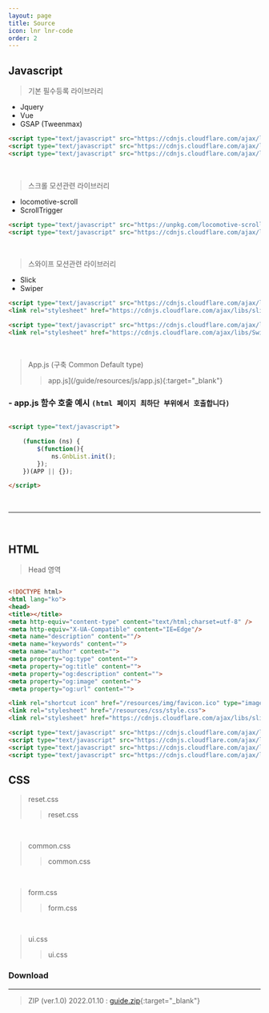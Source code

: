 ```yaml
---
layout: page
title: Source
icon: lnr lnr-code
order: 2
---
```


## Javascript
> 기본 필수등록 라이브러리  
- Jquery
- Vue
- GSAP (Tweenmax)

``` html 
<script type="text/javascript" src="https://cdnjs.cloudflare.com/ajax/libs/jquery/3.3.1/jquery.min.js"></script>
<script type="text/javascript" src="https://cdnjs.cloudflare.com/ajax/libs/vue/2.6.14/vue.min.js"></script>
<script type="text/javascript" src="https://cdnjs.cloudflare.com/ajax/libs/gsap/3.5.1/gsap.min.js"></script>
```


<br> 


> 스크롤 모션관련 라이브러리
- locomotive-scroll
- ScrollTrigger

``` html 
<script type="text/javascript" src="https://unpkg.com/locomotive-scroll@3.2.6/dist/locomotive-scroll.js"></script>
<script type="text/javascript" src="https://cdnjs.cloudflare.com/ajax/libs/gsap/3.5.1/ScrollTrigger.min.js"></script> 
```

<br>


> 스와이프 모션관련 라이브러리
- Slick
- Swiper

``` html
<script type="text/javascript" src="https://cdnjs.cloudflare.com/ajax/libs/slick-carousel/1.8.1/slick.js"></script>
<link rel="stylesheet" href="https://cdnjs.cloudflare.com/ajax/libs/slick-carousel/1.8.1/slick.css">

<script type="text/javascript" src="https://cdnjs.cloudflare.com/ajax/libs/Swiper/4.2.2/js/swiper.js"></script>
<link rel="stylesheet" href="https://cdnjs.cloudflare.com/ajax/libs/Swiper/4.2.2/css/swiper.min.css">	

```

<br>

> App.js (구축 Common Default type)
>> <i class="icon icon-link"></i> app.js](/guide/resources/js/app.js){:target="_blank"}

<script src="https://gist.github.com/nex-front/74919d94aec1486dc1b6528a0b3edd75.js"></script>

### - app.js 함수 호출 예시 `(html 페이지 최하단 부위에서 호출합니다)`

``` html

<script type="text/javascript">

    (function (ns) {
        $(function(){
            ns.GnbList.init();
        });
    })(APP || {});

</script>

```


<br>

---

<br>

## HTML

> Head 영역

``` html

<!DOCTYPE html>
<html lang="ko">
<head>
<title></title>
<meta http-equiv="content-type" content="text/html;charset=utf-8" />
<meta http-equiv="X-UA-Compatible" content="IE=Edge"/>
<meta name="description" content=""/>
<meta name="keywords" content="">
<meta name="author" content="">
<meta property="og:type" content="">
<meta property="og:title" content="">
<meta property="og:description" content="">
<meta property="og:image" content="">
<meta property="og:url" content="">

<link rel="shortcut icon" href="/resources/img/favicon.ico" type="image/x-icon">
<link rel="stylesheet" href="/resources/css/style.css">	
<link rel="stylesheet" href="https://cdnjs.cloudflare.com/ajax/libs/slick-carousel/1.8.1/slick.css">

<script type="text/javascript" src="https://cdnjs.cloudflare.com/ajax/libs/jquery/3.3.1/jquery.min.js"></script>
<script type="text/javascript" src="https://cdnjs.cloudflare.com/ajax/libs/vue/2.6.14/vue.min.js"></script>
<script type="text/javascript" src="https://cdnjs.cloudflare.com/ajax/libs/gsap/3.5.1/gsap.min.js"></script>
<script type="text/javascript" src="https://cdnjs.cloudflare.com/ajax/libs/slick-carousel/1.8.1/slick.js"></script>

```


## CSS
> reset.css
>> <i class="icon icon-link"></i> reset.css

<script src="https://gist.github.com/nex-front/5044f61bc9c77ea087699fafe615481c.js"></script>  

<br>   

>common.css
>> <i class="icon icon-link"></i> common.css

<script src="https://gist.github.com/nex-front/c3dd44f31c90bf31cbc448cde8e8fa4a.js"></script>

<br>

>form.css
>> <i class="icon icon-link"></i> form.css

<script src="https://gist.github.com/nex-front/cd4014258be3bab0c0d0fe10376b9c7c.js"></script>

<br>

>ui.css
>> <i class="icon icon-link"></i> ui.css

<script src="https://gist.github.com/nex-front/22371fb79eb6faa8c108c6bba88b8021.js"></script>

### Download 
---
> ZIP (ver.1.0) 2022.01.10 : [<i class="icon icon-link"></i> guide.zip](/guide.zip){:target="_blank"}
